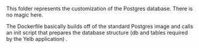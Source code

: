 This folder represents the customization of the Postgres database. There is no magic here. 

The Dockerfile basically builds off of the standard Postgres image and calls an init script that prepares the database structure (db and tables required by the Yelb application)   .    
